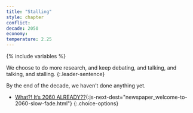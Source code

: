 ```yaml
---
title: "Stalling"
style: chapter
conflict: 
decade: 2050
economy: 
temperature: 2.25
---
```


{% include variables %}

We choose to do more research, and keep debating, and talking, and talking, and stalling.
{:.leader-sentence}

By the end of the decade, we haven’t done anything yet.

- [What?! It’s 2060 ALREADY??](part-page_2060.html){:js-next-dest="newspaper_welcome-to-2060-slow-fade.html"}
{:.choice-options}

